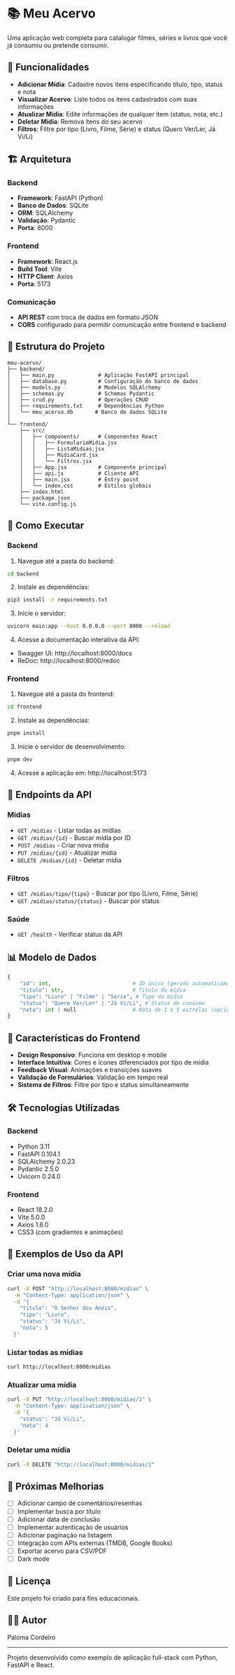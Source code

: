 # 📚 Meu Acervo

Uma aplicação web completa para catalogar filmes, séries e livros que você já consumiu ou pretende consumir.

## 🎯 Funcionalidades

- **Adicionar Mídia**: Cadastre novos itens especificando título, tipo, status e nota
- **Visualizar Acervo**: Liste todos os itens cadastrados com suas informações
- **Atualizar Mídia**: Edite informações de qualquer item (status, nota, etc.)
- **Deletar Mídia**: Remova itens do seu acervo
- **Filtros**: Filtre por tipo (Livro, Filme, Série) e status (Quero Ver/Ler, Já Vi/Li)

## 🏗️ Arquitetura

### Backend
- **Framework**: FastAPI (Python)
- **Banco de Dados**: SQLite
- **ORM**: SQLAlchemy
- **Validação**: Pydantic
- **Porta**: 8000

### Frontend
- **Framework**: React.js
- **Build Tool**: Vite
- **HTTP Client**: Axios
- **Porta**: 5173

### Comunicação
- **API REST** com troca de dados em formato JSON
- **CORS** configurado para permitir comunicação entre frontend e backend

## 📁 Estrutura do Projeto

```
meu-acervo/
├── backend/
│   ├── main.py              # Aplicação FastAPI principal
│   ├── database.py          # Configuração do banco de dados
│   ├── models.py            # Modelos SQLAlchemy
│   ├── schemas.py           # Schemas Pydantic
│   ├── crud.py              # Operações CRUD
│   ├── requirements.txt     # Dependências Python
│   └── meu_acervo.db       # Banco de dados SQLite
│
└── frontend/
    ├── src/
    │   ├── components/      # Componentes React
    │   │   ├── FormularioMidia.jsx
    │   │   ├── ListaMidias.jsx
    │   │   ├── MidiaCard.jsx
    │   │   └── Filtros.jsx
    │   ├── App.jsx          # Componente principal
    │   ├── api.js           # Cliente API
    │   ├── main.jsx         # Entry point
    │   └── index.css        # Estilos globais
    ├── index.html
    ├── package.json
    └── vite.config.js
```

## 🚀 Como Executar

### Backend

1. Navegue até a pasta do backend:
```bash
cd backend
```

2. Instale as dependências:
```bash
pip3 install -r requirements.txt
```

3. Inicie o servidor:
```bash
uvicorn main:app --host 0.0.0.0 --port 8000 --reload
```

4. Acesse a documentação interativa da API:
- Swagger UI: http://localhost:8000/docs
- ReDoc: http://localhost:8000/redoc

### Frontend

1. Navegue até a pasta do frontend:
```bash
cd frontend
```

2. Instale as dependências:
```bash
pnpm install
```

3. Inicie o servidor de desenvolvimento:
```bash
pnpm dev
```

4. Acesse a aplicação em: http://localhost:5173

## 🔌 Endpoints da API

### Mídias
- `GET /midias` - Listar todas as mídias
- `GET /midias/{id}` - Buscar mídia por ID
- `POST /midias` - Criar nova mídia
- `PUT /midias/{id}` - Atualizar mídia
- `DELETE /midias/{id}` - Deletar mídia

### Filtros
- `GET /midias/tipo/{tipo}` - Buscar por tipo (Livro, Filme, Série)
- `GET /midias/status/{status}` - Buscar por status

### Saúde
- `GET /health` - Verificar status da API

## 📊 Modelo de Dados

```python
{
    "id": int,                          # ID único (gerado automaticamente)
    "titulo": str,                      # Título da mídia
    "tipo": "Livro" | "Filme" | "Série", # Tipo da mídia
    "status": "Quero Ver/Ler" | "Já Vi/Li", # Status de consumo
    "nota": int | null                  # Nota de 1 a 5 estrelas (opcional)
}
```

## 🎨 Características do Frontend

- **Design Responsivo**: Funciona em desktop e mobile
- **Interface Intuitiva**: Cores e ícones diferenciados por tipo de mídia
- **Feedback Visual**: Animações e transições suaves
- **Validação de Formulários**: Validação em tempo real
- **Sistema de Filtros**: Filtre por tipo e status simultaneamente

## 🛠️ Tecnologias Utilizadas

### Backend
- Python 3.11
- FastAPI 0.104.1
- SQLAlchemy 2.0.23
- Pydantic 2.5.0
- Uvicorn 0.24.0

### Frontend
- React 18.2.0
- Vite 5.0.0
- Axios 1.6.0
- CSS3 (com gradientes e animações)

## 📝 Exemplos de Uso da API

### Criar uma nova mídia
```bash
curl -X POST "http://localhost:8000/midias" \
  -H "Content-Type: application/json" \
  -d '{
    "titulo": "O Senhor dos Anéis",
    "tipo": "Livro",
    "status": "Já Vi/Li",
    "nota": 5
  }'
```

### Listar todas as mídias
```bash
curl http://localhost:8000/midias
```

### Atualizar uma mídia
```bash
curl -X PUT "http://localhost:8000/midias/1" \
  -H "Content-Type: application/json" \
  -d '{
    "status": "Já Vi/Li",
    "nota": 4
  }'
```

### Deletar uma mídia
```bash
curl -X DELETE "http://localhost:8000/midias/1"
```

## 🌟 Próximas Melhorias

- [ ] Adicionar campo de comentários/resenhas
- [ ] Implementar busca por título
- [ ] Adicionar data de conclusão
- [ ] Implementar autenticação de usuários
- [ ] Adicionar paginação na listagem
- [ ] Integração com APIs externas (TMDB, Google Books)
- [ ] Exportar acervo para CSV/PDF
- [ ] Dark mode

## 📄 Licença

Este projeto foi criado para fins educacionais.

## 👨‍💻 Autor

Paloma Cordeiro

---

Projeto desenvolvido como exemplo de aplicação full-stack com Python, FastAPI e React.


